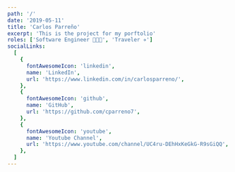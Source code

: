 ```yaml
---
path: '/'
date: '2019-05-11'
title: 'Carlos Parreño'
excerpt: 'This is the project for my porftolio'
roles: ['Software Engineer 👨🏻‍💻', 'Traveler ✈️']
socialLinks:
  [
    {
      fontAwesomeIcon: 'linkedin',
      name: 'LinkedIn',
      url: 'https://www.linkedin.com/in/carlosparreno/',
    },
    {
      fontAwesomeIcon: 'github',
      name: 'GitHub',
      url: 'https://github.com/cparreno7',
    },
    {
      fontAwesomeIcon: 'youtube',
      name: 'Youtube Channel',
      url: 'https://www.youtube.com/channel/UC4ru-DEhHxKeGkG-R9sGiQQ',
    },
  ]
---
```

